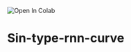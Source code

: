 ![Open In Colab](https://colab.research.google.com/drive/1yEBdyK9zIsK_VeXfVCoZ2KvAoS9oruAs#scrollTo=VQ2Z33D4gNAD)

# Sin-type-rnn-curve

